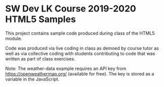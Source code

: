 # SW Dev LK Course 2019-2020 HTML5 Samples

This project contains sample code produced during class of the HTML5 module.

Code was produced via live coding in class as demoed by course tutor as well as via collective coding 
with students contributing to code that was written as part of class exercises.

Note: The weather-data example requires an API key from https://openweathermap.org/ (available for free).  The key is stored as a variable in the JavaScript.